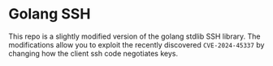 # Golang SSH

This repo is a slightly modified version of the golang stdlib SSH library. 
The modifications allow you to exploit the recently discovered `CVE-2024-45337` by changing how the client ssh code negotiates keys.
